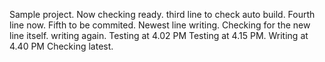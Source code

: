 Sample project.
Now checking ready.
third line to check auto build.
Fourth line now.
Fifth to be commited.
Newest line writing.
Checking for the new line itself.
writing again.
Testing at 4.02 PM
Testing at 4.15 PM.
Writing at 4.40 PM
Checking latest.
